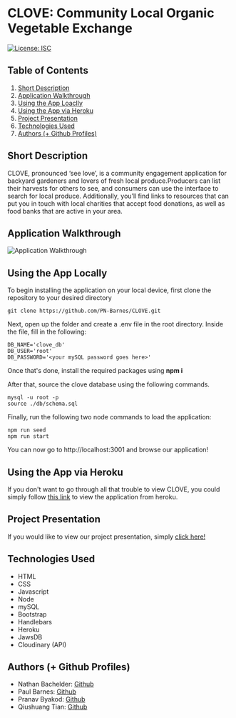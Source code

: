 # CLOVE: Community Local Organic Vegetable Exchange

[![License: ISC](https://img.shields.io/badge/License-ISC-blue.svg)](https://opensource.org/licenses/ISC)

## Table of Contents

1. [Short Description](#shortDescription)
2. [Application Walkthrough](#applicationWalkthrough)
3. [Using the App Loaclly](#usingLocally)
4. [Using the App via Heroku](#usingHeroku)
5. [Project Presentation](#projectPresentation)
6. [Technologies Used](#technologiesUsed)
7. [Authors (+ Github Profiles)](#authorsGithub)

<div id='shortDescription'></div>

## Short Description 

CLOVE, pronounced ‘see love’, is a community engagement application for backyard gardeners and lovers of fresh local produce.Producers can list their harvests for others to see, and consumers can use the interface to search for local produce. Additionally, you’ll find links to resources that can put you in touch with local charities that accept food donations, as well as food banks that are active in your area.

<div id='applicationWalkthrough'></div>

## Application Walkthrough

![Application Walkthrough](media/appwalkthrough.gif)

<div id='usingLocally'></div>

## Using the App Locally

To begin installing the application on your local device, first clone the repository to your desired directory

```
git clone https://github.com/PN-Barnes/CLOVE.git
```
Next, open up the folder and create a .env file in the root directory. Inside the file, fill in the following:

```
DB_NAME='clove_db'
DB_USER='root'
DB_PASSWORD='<your mySQL password goes here>'
```

Once that's done, install the required packages using <b>npm i</b>

After that, source the clove database using the following commands.

```
mysql -u root -p
source ./db/schema.sql
```
Finally, run the following two node commands to load the application:

```
npm run seed
npm run start
```

You can now go to http://localhost:3001 and browse our application!

<div id='usingHeroku'></div>


## Using the App via Heroku

If you don't want to go through all that trouble to view CLOVE, you could simply follow <a href="https://still-reef-24172.herokuapp.com/">this link</a> to view the application from heroku.

<div id='projectPresentation'></div>

## Project Presentation 

If you would like to view our project presentation, simply <a href="https://docs.google.com/presentation/d/1kDyBMr2H-pKnD-CegKxbTljECvFaDWJ09x_cjna5yM0/edit?usp=sharing">click here!</a>

<div id='technologiesUsed'></div>

## Technologies Used

- HTML
- CSS
- Javascript
- Node
- mySQL
- Bootstrap
- Handlebars
- Heroku
- JawsDB
- Cloudinary (API)

<div id='authorsGithub'></div>

## Authors (+ Github Profiles) 
- Nathan Bachelder: <a href="https://github.com/NateBatchelder">Github</a>
- Paul Barnes: <a href="https://github.com/PN-Barnes">Github</a>
- Pranav Byakod: <a href="https://github.com/pbyakod">Github</a>
- Qiushuang Tian: <a href="https://github.com/qtian13">Github</a>


